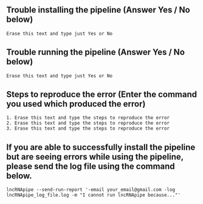 ## Trouble installing the pipeline (Answer Yes / No below)
```
Erase this text and type just Yes or No
```

## Trouble running the pipeline (Answer Yes / No below)
```
Erase this text and type just Yes or No
```

## Steps to reproduce the error (Enter the command you used which produced the error)
```
1. Erase this text and type the steps to reproduce the error
2. Erase this text and type the steps to reproduce the error
3. Erase this text and type the steps to reproduce the error
```

## If you are able to successfully install the pipeline but are seeing errors while using the pipeline, please send the log file using the command below.
```
lncRNApipe --send-run-report '-email your_email@gmail.com -log lncRNApipe_log_file.log -m "I cannot run lncRNApipe because..."'
```


